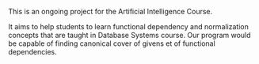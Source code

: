 This is an ongoing project for the Artificial Intelligence Course.

It aims to help students to learn functional dependency and normalization concepts that are taught in Database Systems course. 
Our program would be capable of finding canonical cover of givens et of functional dependencies.
